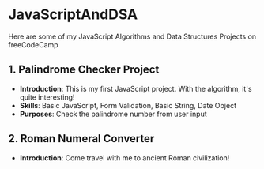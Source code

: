 # JavaScriptAndDSA
Here are some of my JavaScript Algorithms and Data Structures Projects on freeCodeCamp

## 1. Palindrome Checker Project
- **Introduction**: This is my first JavaScript project. With the algorithm, it's quite interesting!
- **Skills**: Basic JavaScript, Form Validation, Basic String, Date Object
- **Purposes**: Check the palindrome number from user input

## 2. Roman Numeral Converter
- **Introduction**: Come travel with me to ancient Roman civilization!